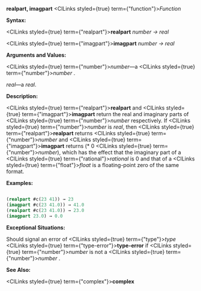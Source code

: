 **realpart, imagpart** <ClLinks styled={true} term={"function"}><i>Function</i></ClLinks> 



**Syntax:** 



<ClLinks styled={true} term={"realpart"}><b>realpart</b></ClLinks> *number → real* 



<ClLinks styled={true} term={"imagpart"}><b>imagpart</b></ClLinks> *number → real* 



**Arguments and Values:** 



<ClLinks styled={true} term={"number"}><i>number</i></ClLinks>—a <ClLinks styled={true} term={"number"}><i>number</i></ClLinks> . 



*real*—a *real*. 



**Description:** 



<ClLinks styled={true} term={"realpart"}><b>realpart</b></ClLinks> and <ClLinks styled={true} term={"imagpart"}><b>imagpart</b></ClLinks> return the real and imaginary parts of <ClLinks styled={true} term={"number"}><i>number</i></ClLinks> respectively. If <ClLinks styled={true} term={"number"}><i>number</i></ClLinks> is *real*, then <ClLinks styled={true} term={"realpart"}><b>realpart</b></ClLinks> returns <ClLinks styled={true} term={"number"}><i>number</i></ClLinks> and <ClLinks styled={true} term={"imagpart"}><b>imagpart</b></ClLinks> returns (\* 0 <ClLinks styled={true} term={"number"}><i>number</i></ClLinks>), which has the effect that the imaginary part of a <ClLinks styled={true} term={"rational"}><i>rational</i></ClLinks> is 0 and that of a <ClLinks styled={true} term={"float"}><i>float</i></ClLinks> is a floating-point zero of the same format. 



**Examples:**
```lisp

(realpart #c(23 41)) → 23 
(imagpart #c(23 41.0)) → 41.0 
(realpart #c(23 41.0)) → 23.0 
(imagpart 23.0) → 0.0 

```
**Exceptional Situations:** 



Should signal an error of <ClLinks styled={true} term={"type"}><i>type</i></ClLinks> <ClLinks styled={true} term={"type-error"}><b>type-error</b></ClLinks> if <ClLinks styled={true} term={"number"}><i>number</i></ClLinks> is not a <ClLinks styled={true} term={"number"}><i>number</i></ClLinks> . 



**See Also:** 



<ClLinks styled={true} term={"complex"}><b>complex</b></ClLinks> 







 



 



